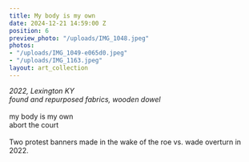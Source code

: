 ```yaml
---
title: My body is my own
date: 2024-12-21 14:59:00 Z
position: 6
preview_photo: "/uploads/IMG_1048.jpeg"
photos:
- "/uploads/IMG_1049-e065d0.jpeg"
- "/uploads/IMG_1163.jpeg"
layout: art_collection
---
```


*2022, Lexington KY* <br>
*found and repurposed fabrics, wooden dowel* <br>
<br>
my body is my own <br>
abort the court <br>
<br>
Two protest banners made in the wake of the roe vs. wade overturn in 2022. 